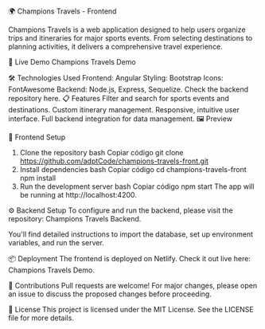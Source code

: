 🌍 Champions Travels - Frontend

Champions Travels is a web application designed to help users organize trips and itineraries for major sports events. From selecting destinations to planning activities, it delivers a comprehensive travel experience.

🚀 Live Demo
Champions Travels Demo

🛠️ Technologies Used
Frontend: Angular
Styling: Bootstrap
Icons: FontAwesome
Backend: Node.js, Express, Sequelize. Check the backend repository here.
📋 Features
Filter and search for sports events and destinations.
Custom itinerary management.
Responsive, intuitive user interface.
Full backend integration for data management.
🖼️ Preview
<!-- Replace the link below with the actual path to your screenshot -->

🔧 Frontend Setup
1. Clone the repository
bash
Copiar código
git clone https://github.com/adptCode/champions-travels-front.git
2. Install dependencies
bash
Copiar código
cd champions-travels-front
npm install
3. Run the development server
bash
Copiar código
npm start
The app will be running at http://localhost:4200.

⚙️ Backend Setup
To configure and run the backend, please visit the repository: Champions Travels Backend.

You'll find detailed instructions to import the database, set up environment variables, and run the server.

📦 Deployment
The frontend is deployed on Netlify. Check it out live here: Champions Travels Demo.

🤝 Contributions
Pull requests are welcome! For major changes, please open an issue to discuss the proposed changes before proceeding.

📝 License
This project is licensed under the MIT License. See the LICENSE file for more details.
